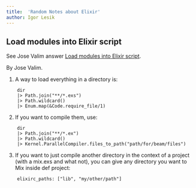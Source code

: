 ```yaml
---
title:  'Random Notes about Elixir'
author: Igor Lesik
---
```


## Load modules into Elixir script
See Jose Valim answer [Load modules into Elixir script](https://stackoverflow.com/questions/29681310/elixir-script-load-all-modules-in-folder-recursivelly).


By Jose Valim.

1. A way to load everything in a directory is:

```
    dir
    |> Path.join("**/*.exs")
    |> Path.wildcard()
    |> Enum.map(&Code.require_file/1)
```

2. If you want to compile them, use:

```
    dir
    |> Path.join("**/*.ex")
    |> Path.wildcard()
    |> Kernel.ParallelCompiler.files_to_path("path/for/beam/files")
```

3. If you want to just compile another directory in the context of a project (with a mix.exs and what not), you can give any directory you want to Mix inside def project:

```
    elixirc_paths: ["lib", "my/other/path"]
```

